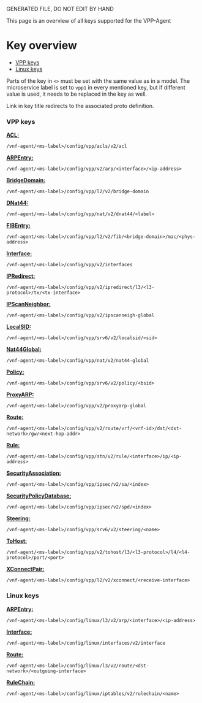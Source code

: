 GENERATED FILE, DO NOT EDIT BY HAND

This page is an overview of all keys supported for the VPP-Agent

# Key overview

- [VPP keys](#vpp)
- [Linux keys](#linux)

Parts of the key in `<>` must be set with the same value as in a model. The microservice label is set to `vpp1` in every mentioned key, but if different value is used, it needs to be replaced in the key as well.

Link in key title redirects to the associated proto definition.

### <a name="vpp">VPP keys</a>

**[ACL:](https://github.com/ligato/vpp-agent/blob/master/api/models/vpp/acls/acl.proto)**
```
/vnf-agent/<ms-label>/config/vpp/acls/v2/acl
```

**[ARPEntry:](https://github.com/ligato/vpp-agent/blob/master/api/models/vpp/l3/arp.proto)**
```
/vnf-agent/<ms-label>/config/vpp/v2/arp/<interface>/<ip-address>
```

**[BridgeDomain:](https://github.com/ligato/vpp-agent/blob/master/api/models/vpp/l2/bridge-domain.proto)**
```
/vnf-agent/<ms-label>/config/vpp/l2/v2/bridge-domain
```

**[DNat44:](https://github.com/ligato/vpp-agent/blob/master/api/models/vpp/nat/nat.proto)**
```
/vnf-agent/<ms-label>/config/vpp/nat/v2/dnat44/<label>
```

**[FIBEntry:](https://github.com/ligato/vpp-agent/blob/master/api/models/vpp/l2/fib.proto)**
```
/vnf-agent/<ms-label>/config/vpp/l2/v2/fib/<bridge-domain>/mac/<phys-address>
```

**[Interface:](https://github.com/ligato/vpp-agent/blob/master/api/models/vpp/interfaces/interface.proto)**
```
/vnf-agent/<ms-label>/config/vpp/v2/interfaces
```

**[IPRedirect:](https://github.com/ligato/vpp-agent/blob/master/api/models/vpp/punt/punt.proto)**
```
/vnf-agent/<ms-label>/config/vpp/v2/ipredirect/l3/<l3-protocol>/tx/<tx-interface>
```

**[IPScanNeighbor:](https://github.com/ligato/vpp-agent/blob/master/api/models/vpp/l3/l3.proto)**
```
/vnf-agent/<ms-label>/config/vpp/v2/ipscanneigh-global
```

**[LocalSID:](https://github.com/ligato/vpp-agent/blob/master/api/models/vpp/srv6/srv6.proto)**
```
/vnf-agent/<ms-label>/config/vpp/srv6/v2/localsid/<sid>
```

**[Nat44Global:](https://github.com/ligato/vpp-agent/blob/master/api/models/vpp/nat/nat.proto)**
```
/vnf-agent/<ms-label>/config/vpp/nat/v2/nat44-global
```

**[Policy:](https://github.com/ligato/vpp-agent/blob/master/api/models/vpp/srv6/srv6.proto)**
```
/vnf-agent/<ms-label>/config/vpp/srv6/v2/policy/<bsid>
```

**[ProxyARP:](https://github.com/ligato/vpp-agent/blob/master/api/models/vpp/l3/l3.proto)**
```
/vnf-agent/<ms-label>/config/vpp/v2/proxyarp-global
```

**[Route:](https://github.com/ligato/vpp-agent/blob/master/api/models/vpp/l3/route.proto)**
```
/vnf-agent/<ms-label>/config/vpp/v2/route/vrf/<vrf-id>/dst/<dst-network>/gw/<next-hop-addr>
```

**[Rule:](https://github.com/ligato/vpp-agent/blob/master/api/models/vpp/stn/stn.proto)**
```
/vnf-agent/<ms-label>/config/vpp/stn/v2/rule/<interface>/ip/<ip-address>
```

**[SecurityAssociation:](https://github.com/ligato/vpp-agent/blob/master/api/models/vpp/ipsec/ipsec.proto)**
```
/vnf-agent/<ms-label>/config/vpp/ipsec/v2/sa/<index>
```

**[SecurityPolicyDatabase:](https://github.com/ligato/vpp-agent/blob/master/api/models/vpp/ipsec/ipsec.proto)**
```
/vnf-agent/<ms-label>/config/vpp/ipsec/v2/spd/<index>
```

**[Steering:](https://github.com/ligato/vpp-agent/blob/master/api/models/vpp/srv6/srv6.proto)**
```
/vnf-agent/<ms-label>/config/vpp/srv6/v2/steering/<name>
```

**[ToHost:](https://github.com/ligato/vpp-agent/blob/master/api/models/vpp/punt/punt.proto)**
```
/vnf-agent/<ms-label>/config/vpp/v2/tohost/l3/<l3-protocol>/l4/<l4-protocol>/port/<port>
```

**[XConnectPair:](https://github.com/ligato/vpp-agent/blob/master/api/models/vpp/l2/xconnect.proto)**
```
/vnf-agent/<ms-label>/config/vpp/l2/v2/xconnect/<receive-interface>
```

### <a name="linux">Linux keys</a>

**[ARPEntry:](https://github.com/ligato/vpp-agent/blob/master/api/models/linux/l3/arp.proto)**
```
/vnf-agent/<ms-label>/config/linux/l3/v2/arp/<interface>/<ip-address>
```

**[Interface:](https://github.com/ligato/vpp-agent/blob/master/api/models/linux/interfaces/interface.proto)**
```
/vnf-agent/<ms-label>/config/linux/interfaces/v2/interface
```

**[Route:](https://github.com/ligato/vpp-agent/blob/master/api/models/linux/l3/route.proto)**
```
/vnf-agent/<ms-label>/config/linux/l3/v2/route/<dst-network>/<outgoing-interface>
```

**[RuleChain:](https://github.com/ligato/vpp-agent/blob/master/api/models/linux/iptables/iptables.proto)**
```
/vnf-agent/<ms-label>/config/linux/iptables/v2/rulechain/<name>
```

